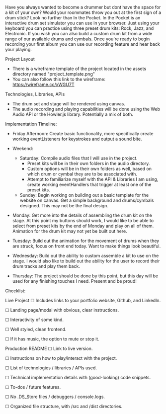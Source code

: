 Have you always wanted to become a drummer but dont have the space for a kit of your own? Would your roommates throw you out at the first sign of a drum stick? Look no further than In the Pocket. In the Pocket is an interactive drum set simulator you can use in your browser. Just using your keyboard you can practice using three preset drum kits: Rock, Jazz, and Electronic. If you wish you can also build a custom drum kit from a wide range of our available drums and cymbals. Once you're ready to begin recording your first album you can use our recording feature and hear back your playing.

Project Layout
  - There is a wireframe template of the project located in the assets directory named "project_template.png"
  - You can also follow this link to the wireframe: https://wireframe.cc/xWGU7T

Technologies, Libraries, APIs
  - The drum set and stage will be rendered using canvas.
  - The audio recording and playing capabilities will be done using the Web Audio API or the Howler.js library. Potentially a mix of both.

Implementation Timeline:
  - Friday Afternoon: Create basic functionality, more specifically create working eventListeners for keystrokes and output a sound bite.

  - Weekend: 
    - Saturday: Compile audio files that I will use in the project.
        - Preset kits will be in their own folders in the audio directory.
        - Custom options will be in their own folders as well, based on which drum or cymbal they are to be associated with.
        - Attempt to familiarize myself with the API & Libraries I am using, create working eventHandlers that trigger at least one of the preset kits.
    - Sunday: Begin working on building out a basic template for the website on canvas. Get a simple background and drums/cymbals designed. This may not be the final design.
  - Monday: Get more into the details of assembling the drum kit on the stage. At this point my buttons should work, I would like to be able to select from preset kits by the end of Monday and play on all of them. Animation for the drum kit may not yet be built out here.
  - Tuesday: Build out the animation for the movement of drums when they are struck, focus on front end today. Want to make things look beautiful.
  - Wednesday: Build out the ability to custom assemble a kit to use on the stage. I would also like to build out the ability for the user to record their drum tracks and play them back.
  - Thursday: The project should be done by this point, but this day will be used for any finishing touches I need. Present and be proud!


Checklist:

Live Project
☐ Includes links to your portfolio website, Github, and LinkedIn.

☐ Landing page/modal with obvious, clear instructions.

☐ Interactivity of some kind.

☐ Well styled, clean frontend.

☐ If it has music, the option to mute or stop it.

Production README
☐ Link to live version.

☐ Instructions on how to play/interact with the project.

☐ List of technologies / libraries / APIs used.

☐ Technical implementation details with (good-looking) code snippets.

☐ To-dos / future features.

☐ No .DS_Store files / debuggers / console.logs.

☐ Organized file structure, with /src and /dist directories.